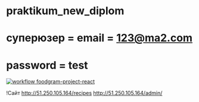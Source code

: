 # praktikum_new_diplom
# суперюзер = email = 123@ma2.com
# password = test

[![workflow foodgram-project-react](https://github.com/vital00000/foodgram-project-react/actions/workflows/main.yml/badge.svg)](https://github.com/vital00000/foodgram-project-react/actions/workflows/main.yml)

!Сайт http://51.250.105.164/recipes
http://51.250.105.164/admin/
